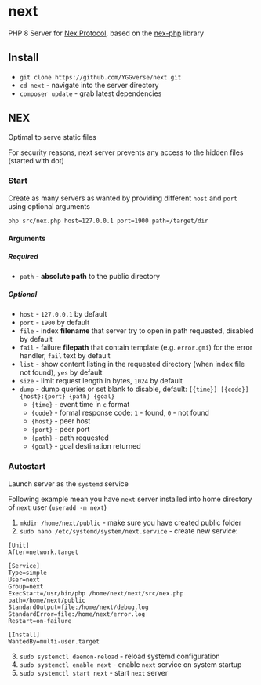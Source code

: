 # next

PHP 8 Server for [Nex Protocol](nex://piclog.blue/nex/info/specification.txt), based on the [nex-php](https://github.com/YGGverse/nex-php) library

## Install

* `git clone https://github.com/YGGverse/next.git`
* `cd next` - navigate into the server directory
* `composer update` - grab latest dependencies

## NEX

Optimal to serve static files

For security reasons, next server prevents any access to the hidden files (started with dot)

### Start

Create as many servers as wanted by providing different `host` and `port` using optional arguments

``` bash
php src/nex.php host=127.0.0.1 port=1900 path=/target/dir
```

#### Arguments

##### Required

* `path` - **absolute path** to the public directory

##### Optional

* `host` - `127.0.0.1` by default
* `port` - `1900` by default
* `file` - index **filename** that server try to open in path requested, disabled by default
* `fail` - failure **filepath** that contain template (e.g. `error.gmi`) for the error handler, `fail` text by default
* `list` - show content listing in the requested directory (when index file not found), `yes` by default
* `size` - limit request length in bytes, `1024` by default
* `dump` - dump queries or set blank to disable, default: `[{time}] [{code}] {host}:{port} {path} {goal}`
  * `{time}` - event time in `c` format
  * `{code}` - formal response code: `1` - found, `0` - not found
  * `{host}` - peer host
  * `{port}` - peer port
  * `{path}` - path requested
  * `{goal}` - goal destination returned

### Autostart

Launch server as the `systemd` service

Following example mean you have `next` server installed into home directory of `next` user (`useradd -m next`)

1. `mkdir /home/next/public` - make sure you have created public folder
2. `sudo nano /etc/systemd/system/next.service` - create new service:

``` next.service
[Unit]
After=network.target

[Service]
Type=simple
User=next
Group=next
ExecStart=/usr/bin/php /home/next/next/src/nex.php path=/home/next/public
StandardOutput=file:/home/next/debug.log
StandardError=file:/home/next/error.log
Restart=on-failure

[Install]
WantedBy=multi-user.target
```

3. `sudo systemctl daemon-reload` - reload systemd configuration
4. `sudo systemctl enable next` - enable `next` service on system startup
5. `sudo systemctl start next` - start `next` server
